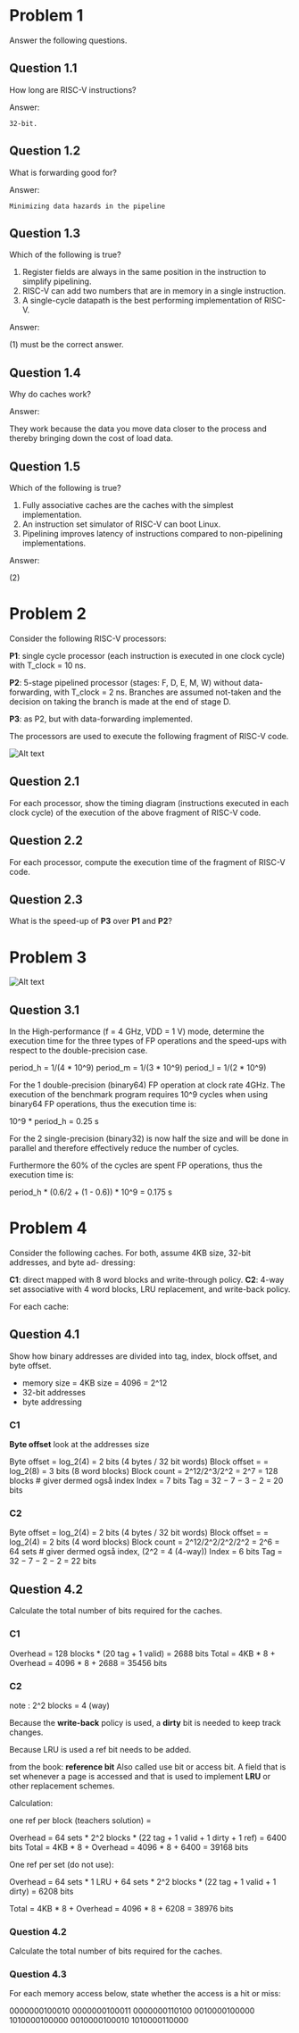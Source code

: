 # Problem 1

Answer the following questions.

## Question 1.1

How long are RISC-V instructions?

Answer:

    32-bit.


## Question 1.2

What is forwarding good for?

Answer:

    Minimizing data hazards in the pipeline

## Question 1.3

Which of the following is true?

1. Register fields are always in the same position in the instruction to simplify pipelining.
2. RISC-V can add two numbers that are in memory in a single instruction.
3. A single-cycle datapath is the best performing implementation of RISC-V.

Answer:

   (1) must be the correct answer.


## Question 1.4

Why do caches work?

Answer:

   They work because the data you move data closer to the process and thereby bringing down the cost of load data. 

## Question 1.5

Which of the following is true?

1. Fully associative caches are the caches with the simplest implementation.
2. An instruction set simulator of RISC-V can boot Linux.
3. Pipelining improves latency of instructions compared to non-pipelining implementations.

Answer:

   (2) 

# Problem 2

Consider the following RISC-V processors:

**P1**: single cycle processor (each instruction is executed in one clock cycle) with T_clock = 10 ns.

**P2**: 5-stage pipelined processor (stages: F, D, E, M, W) without data-forwarding, with T_clock = 2 ns.
Branches are assumed not-taken and the decision on taking the branch is made at the end of stage D.

**P3**: as P2, but with data-forwarding implemented.

The processors are used to execute the following fragment of RISC-V code.

![Alt text](img/Problem2_17.png)

## Question 2.1

For each processor, show the timing diagram (instructions executed in each clock cycle) of the execution of the above fragment of RISC-V code.

## Question 2.2

For each processor, compute the execution time of the fragment of RISC-V code.

## Question 2.3

What is the speed-up of **P3** over **P1** and **P2**?

# Problem 3

![Alt text](img/ex17_p3.png)

## Question 3.1

In the High-performance (f = 4 GHz, VDD = 1 V) mode, determine the execution time for the three types of FP operations and the speed-ups with respect to the double-precision case.

period_h = 1/(4 * 10^9)
period_m = 1/(3 * 10^9)
period_l = 1/(2 * 10^9)


For the 1 double-precision (binary64) FP operation at clock rate 4GHz. The execution of the benchmark program requires 10^9 cycles when using binary64 FP operations, thus the execution time is:

10^9 * period_h = 0.25 s


For the 2 single-precision (binary32) is now half the size and will be done in parallel and therefore effectively reduce the number of cycles.

Furthermore the 60% of the cycles are spent FP operations, thus the execution time is:

period_h * (0.6/2 + (1 - 0.6)) * 10^9 = 0.175 s



# Problem 4

Consider the following caches. For both, assume 4KB size, 32-bit addresses, and byte ad- dressing:

**C1**: direct mapped with 8 word blocks and write-through policy.
**C2**: 4-way set associative with 4 word blocks, LRU replacement, and write-back policy.

For each cache:

## Question 4.1

Show how binary addresses are divided into tag, index, block offset, and byte offset.

* memory size = 4KB size = 4096 = 2^12 
* 32-bit addresses
* byte addressing

### C1
**Byte offset** look at the addresses size

Byte offset = log_2(4) = 2 bits (4 bytes / 32 bit words)
Block offset = = log_2(8) = 3 bits (8 word blocks)
Block count = 2^12/2^3/2^2 = 2^7 = 128 blocks      # giver dermed også index
Index = 7 bits
Tag = 32 − 7 − 3 − 2 = 20 bits

### C2

Byte offset = log_2(4) = 2 bits (4 bytes / 32 bit words)
Block offset = = log_2(4) = 2 bits (4 word blocks)
Block count = 2^12/2^2/2^2/2^2 = 2^6 = 64 sets      # giver dermed også index, (2^2 = 4 (4-way))
Index = 6 bits
Tag = 32 − 7 − 2 − 2 = 22 bits


## Question 4.2

Calculate the total number of bits required for the caches.

### C1

Overhead = 128 blocks * (20 tag + 1 valid) = 2688 bits
Total = 4KB * 8 + Overhead = 4096 * 8 + 2688 = 35456 bits

### C2

note : 2^2 blocks = 4 (way)

Because the **write-back** policy is used, a **dirty** bit is needed to keep track changes.

Because LRU is used a ref bit needs to be added.

from the book:
    **reference bit** Also called use bit or access bit. A field that is set whenever a page is accessed and that is used to implement **LRU** or other replacement schemes.

Calculation:

one ref per block (teachers solution) = 

Overhead = 64 sets * 2^2 blocks * (22 tag + 1 valid + 1 dirty + 1 ref) = 6400 bits
Total = 4KB * 8 + Overhead = 4096 * 8 + 6400 = 39168 bits



One ref per set (do not use):

Overhead = 64 sets * 1 LRU + 64 sets * 2^2 blocks * (22 tag + 1 valid + 1 dirty) = 6208 bits

Total = 4KB * 8 + Overhead = 4096 * 8 + 6208 = 38976 bits


### Question 4.2

Calculate the total number of bits required for the caches.

### Question 4.3

For each memory access below, state whether the access is a hit or miss:

0000000100010
0000000100011
0000000110100
0010000100000
1010000100000
0010000100010
1010000110000